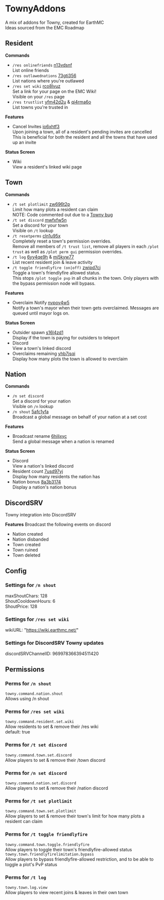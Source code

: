 # TownyAddons  
A mix of addons for Towny, created for EarthMC  
Ideas sourced from the EMC Roadmap

## Resident
**Commands**
- `/res onlinefriends` [n13vdsnf](https://github.com/orgs/EarthMC/projects/11/views/2?pane=issue&itemId=104938383)  
List online friends
- `/res outlawednations` [73gti356](https://github.com/orgs/EarthMC/projects/11/views/2?pane=issue&itemId=71519296)  
List nations where you're outlawed
- `/res set wiki` [rco8lvuz](https://github.com/orgs/EarthMC/projects/11/views/2?pane=issue&itemId=56892865)  
Set a link for your page on the EMC Wiki!  
Visible on your `/res` page
- `/res trustlist` [yfm42d2u](https://github.com/orgs/EarthMC/projects/11/views/2?pane=issue&itemId=57781718)
& [qi4rma6o](https://github.com/orgs/EarthMC/projects/11/views/2?pane=issue&itemId=70040216)  
List towns you're trusted in

**Features**
- Cancel Invites [io6xhtf3](https://github.com/orgs/EarthMC/projects/11/views/2?pane=issue&itemId=105133034)  
Upon joining a town, all of a resident's pending invites are cancelled  
This is beneficial for both the resident and all the towns that have used up an invite

**Status Screen**
- Wiki  
View a resident's linked wiki page

## Town
**Commands**
- `/t set plotlimit`  [zw696t2p](https://github.com/orgs/EarthMC/projects/11/views/2?pane=issue&itemId=112003360)  
Limit how many plots a resident can claim  
NOTE: Code commented out due to a [Towny bug](https://github.com/TownyAdvanced/Towny/issues/7868)
- `/t set discord` [mwfxfw5n](https://github.com/orgs/EarthMC/projects/11/views/2?pane=issue&itemId=57799203)  
Set a discord for your town  
Visible on `/t` lookup
- `/t resetperms` [cln1u95x](https://github.com/orgs/EarthMC/projects/11/views/2?pane=issue&itemId=78808672)  
Completely reset a town's permission overrides.  
Remove all members of `/t trust list`, remove all players in each `/plot trust` as well as `/plot perm gui` permission overrides.  
- `/t log`  [6yy4qe9h](https://github.com/orgs/EarthMC/projects/11/views/2?pane=issue&itemId=60482575)
& [mj5kyw77](https://github.com/orgs/EarthMC/projects/11/views/2?pane=issue&itemId=84759143)  
List recent resident join & leave activity
- `/t toggle friendlyfire (on|off)`  [zwipd7cj](https://github.com/orgs/EarthMC/projects/11/views/2?pane=issue&itemId=78804596)  
Toggle a town's friendlyfire allowed status.  
This stops `/plot toggle pvp` in all chunks in the town. Only players with the bypass permission node will bypass.  

**Features**
- Overclaim Notify  [nvpov4w5](https://github.com/orgs/EarthMC/projects/11/views/2?pane=issue&itemId=82337873)  
Notify a town's mayor when their town gets overclaimed. Messages are queued until mayor logs on.

**Status Screen**
- Outsider spawn [s16l4zd1](https://github.com/orgs/EarthMC/projects/11/views/2?pane=issue&itemId=70849842)  
Display if the town is paying for outsiders to teleport  
- Discord  
View a town's linked discord
- Overclaims remaining [yhb7jsqi](yhb7jsqi)  
Display how many plots the town is allowed to overclaim

## Nation
**Commands**
- `/n set discord`  
Set a discord for your nation  
Visible on `/n` lookup
- `/n shout` [5afc1yfa](https://github.com/orgs/EarthMC/projects/11/views/2?pane=issue&itemId=57781740)  
Broadcast a global message on behalf of your nation at a set cost

**Features**
- Broadcast rename [6hiljxyc](https://github.com/orgs/EarthMC/projects/11/views/2?pane=issue&itemId=71485879)  
Send a global message when a nation is renamed

**Status Screen**
- Discord  
View a nation's linked discord
- Resident count [7usd97yj](https://github.com/orgs/EarthMC/projects/11/views/2?pane=issue&itemId=112003458)  
Display how many residents the nation has
- Nation bonus [8a3b3174](https://github.com/orgs/EarthMC/projects/11/views/2?pane=issue&itemId=84758983)  
Display a nation's nation bonus

## DiscordSRV
Towny integration into DiscordSRV  

**Features**
Broadcast the following events on discord  
- Nation created
- Nation disbanded
- Town created
- Town ruined
- Town deleted


## Config
### Settings for `/n shout`  
maxShoutChars: 128  
ShoutCooldownHours: 6  
ShoutPrice: 128  
### Settings for `/res set wiki`  
wikiURL: "https://wiki.earthmc.net/"  
### Settings for DiscordSRV Towny updates  
discordSRVChannelID: 969978366394511420
## Permissions
### Perms for `/n shout`  
`towny.command.nation.shout`  
Allows using /n shout
### Perms for `/res set wiki`
`towny.command.resident.set.wiki`  
Allow residents to set & remove their /res wiki  
default: true
### Perms for `/t set discord`
`towny.command.town.set.discord`  
Allow players to set & remove their /town discord
### Perms for `/n set discord`
`towny.command.nation.set.discord`  
Allow players to set & remove their /nation discord
### Perms for `/t set plotlimit`
`towny.command.town.set.plotlimit`  
Allow players to set & remove their town's limit for how many plots a resident can claim
### Perms for `/t toggle friendlyfire`
`towny.command.town.toggle.friendlyfire`  
Allow players to toggle their town's friendlyfire-allowed status  
`towny.town.friendlyfirelimitation.bypass`  
Allow players to bypass friendlyfire-allowed restriction, and to be able to toggle a plot's PvP status
### Perms for `/t log`
`towny.town.log.view`  
Allow players to view recent joins & leaves in their own town